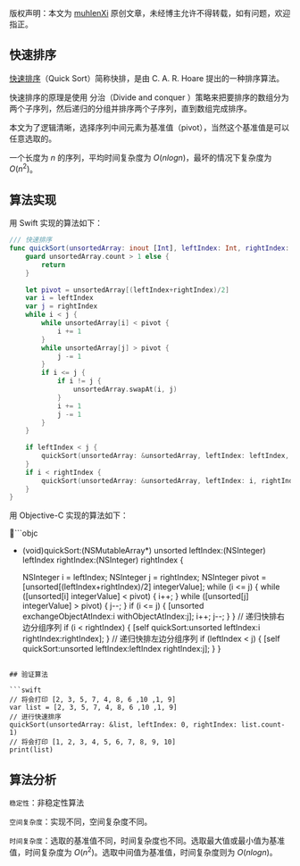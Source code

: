 版权声明：本文为 [muhlenXi](http://www.muhlenxi.com) 原创文章，未经博主允许不得转载，如有问题，欢迎指正。

## 快速排序

[快速排序](https://zh.wikipedia.org/wiki/%E5%BF%AB%E9%80%9F%E6%8E%92%E5%BA%8F)（Quick Sort）简称快排，是由 C. A. R. Hoare 提出的一种排序算法。

快速排序的原理是使用 分治（Divide and conquer ）策略来把要排序的数组分为两个子序列，然后递归的分组并排序两个子序列，直到数组完成排序。

本文为了逻辑清晰，选择序列中间元素为基准值（pivot），当然这个基准值是可以任意选取的。

一个长度为 $n$ 的序列，平均时间复杂度为 $O(n log n)$，最坏的情况下复杂度为 $O(n^2)$。

## 算法实现

用 Swift 实现的算法如下：

```swift
/// 快速排序
func quickSort(unsortedArray: inout [Int], leftIndex: Int, rightIndex: Int){
    guard unsortedArray.count > 1 else {
        return
    }
    
    let pivot = unsortedArray[(leftIndex+rightIndex)/2]
    var i = leftIndex
    var j = rightIndex
    while i < j {
        while unsortedArray[i] < pivot {
            i += 1
        }
        while unsortedArray[j] > pivot {
            j -= 1
        }
        if i <= j {
            if i != j {
                unsortedArray.swapAt(i, j)
            }
            i += 1
            j -= 1
        }
    }
    
    if leftIndex < j {
        quickSort(unsortedArray: &unsortedArray, leftIndex: leftIndex, rightIndex: j)
    }
    if i < rightIndex {
        quickSort(unsortedArray: &unsortedArray, leftIndex: i, rightIndex: rightIndex)
    }
}
```

用 Objective-C 实现的算法如下：

```objc
- (void)quickSort:(NSMutableArray*) unsorted leftIndex:(NSInteger) leftIndex rightIndex:(NSInteger) rightIndex {

    NSInteger i = leftIndex;
    NSInteger j = rightIndex;
    NSInteger pivot = [unsorted[(leftIndex+rightIndex)/2] integerValue];
    while (i <= j) {
        while ([unsorted[i] integerValue] < pivot) {
            i++;
        }
        while ([unsorted[j] integerValue] > pivot) {
            j--;
        }
        if (i <= j) {
            [unsorted exchangeObjectAtIndex:i withObjectAtIndex:j];
            i++;
            j--;
        }
    }
    // 递归快排右边分组序列
    if (i < rightIndex) {
        [self quickSort:unsorted leftIndex:i rightIndex:rightIndex];
    }
    // 递归快排左边分组序列
    if (leftIndex < j) {
        [self quickSort:unsorted leftIndex:leftIndex rightIndex:j];
    }
}
```

## 验证算法

```swift
// 将会打印 [2, 3, 5, 7, 4, 8, 6 ,10 ,1, 9]
var list = [2, 3, 5, 7, 4, 8, 6 ,10 ,1, 9]
// 进行快速排序
quickSort(unsortedArray: &list, leftIndex: 0, rightIndex: list.count-1)
// 将会打印 [1, 2, 3, 4, 5, 6, 7, 8, 9, 10]
print(list)
```

## 算法分析

`稳定性`：非稳定性算法

`空间复杂度`：实现不同，空间复杂度不同。

`时间复杂度`：选取的基准值不同，时间复杂度也不同。选取最大值或最小值为基准值，时间复杂度为 $O(n^2)$。选取中间值为基准值，时间复杂度则为 $O(nlogn)$。